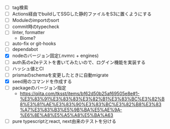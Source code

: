 - [ ] tag検索
- [ ] Actions経由でbuildしてSSGした静的ファイルをS3に置くようにする
- [ ] Moduleのimportのsort
- [ ] commit時のtypecheck
- [ ] linter, formatter
  - Biome?
- [ ] auto-fix or git-hooks
- [ ] dependabot
- [x] nodeのバージョン固定(.nvmrc + engines) 
- [ ] auth系のe2eテストを書いてみたいので、ログイン機能を実装する
- [ ] ハッシュ値とCI
- [ ] prismaのschemaを変更したときに自動migrate
- [x] seed用のコマンドを作成する
- [ ] packageのバージョン指定
  - https://qiita.com/tksst/items/bf62d50b25af69505e8e#1-%E3%83%91%E3%83%83%E3%82%B1%E3%83%BC%E3%82%B8%E3%81%AE%E3%83%90%E3%83%BC%E3%82%B8%E3%83%A7%E3%83%B3%E5%9B%BA%E5%AE%9A-%E6%8E%A8%E5%A5%A8%E5%BA%A63
- [ ] pure typescriptとreact, next由来のテストを分ける
